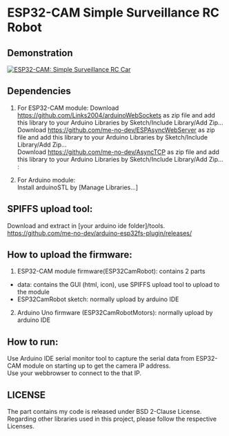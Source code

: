 # ESP32-CAM Simple Surveillance RC Robot #

## Demonstration
[![ESP32-CAM: Simple Surveillance RC Car](http://img.youtube.com/vi/xvkwcLCyFT0/0.jpg)](https://www.youtube.com/watch?v=xvkwcLCyFT0 "ESP32-CAM: Simple Surveillance RC Car")

## Dependencies

1. For ESP32-CAM module:
Download https://github.com/Links2004/arduinoWebSockets as zip file and add this library to your Arduino Libraries by Sketch/Include Library/Add Zip...<br/>
Download https://github.com/me-no-dev/ESPAsyncWebServer as zip file and add this library to your Arduino Libraries by Sketch/Include Library/Add Zip...<br/>
Download https://github.com/me-no-dev/AsyncTCP as zip file and add this library to your Arduino Libraries by Sketch/Include Library/Add Zip...<br/>:

2. For Arduino module:<br/>
Install arduinoSTL by [Manage Libraries...]<br/>

## SPIFFS upload tool:
Download and extract in [your arduino ide folder]/tools.
https://github.com/me-no-dev/arduino-esp32fs-plugin/releases/

## How to upload the firmware:

1. ESP32-CAM module firmware(ESP32CamRobot): contains 2 parts <br/>
 - data: contains the GUI (html, icon), use SPIFFS upload tool to upload to the module <br/>
 - ESP32CamRobot sketch: normally upload by arduino IDE <br/>
2. Arduino Uno firmware (ESP32CamRobotMotors): normally upload by arduino IDE <br/>

## How to run:
Use Arduino IDE serial monitor tool to capture the serial data from ESP32-CAM module on starting up to get the camera IP address. <br/>
Use your webbrowser to connect to the that IP.

## LICENSE
The part contains my code is released under BSD 2-Clause License. Regarding other libraries used in this project, please follow the respective Licenses.

